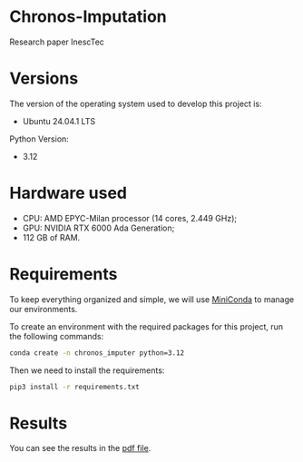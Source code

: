 # Chronos-Imputation
Research paper InescTec

# Versions

The version of the operating system used to develop this project is:
- Ubuntu 24.04.1 LTS

Python Version:
- 3.12

# Hardware used

- CPU: AMD EPYC-Milan processor (14 cores, 2.449 GHz);
- GPU: NVIDIA RTX 6000 Ada Generation;
- 112 GB of RAM.

# Requirements

To keep everything organized and simple,
we will use [MiniConda](https://docs.conda.io/projects/miniconda/en/latest/) to manage our environments.

To create an environment with the required packages for this project, run the following commands:

```bash
conda create -n chronos_imputer python=3.12
```

Then we need to install the requirements:

```bash
pip3 install -r requirements.txt
```

# Results

You can see the results in the [pdf file](paper.pdf).
 
